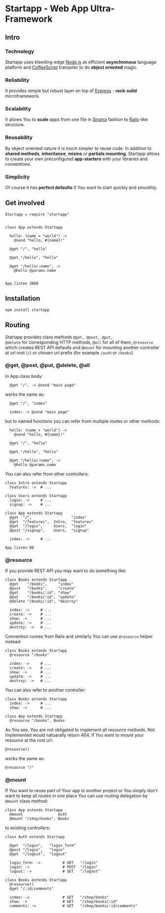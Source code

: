 Startapp - Web App Ultra-Framework
===

## Intro

### Technology
Startapp uses bleeding-edge [Node.js](http://nodejs.org) as efficient **asynchronous** language platform and [CoffeeScript](http://coffeescript.org) transpiler to do **object oriented** magic.
### Reliability
It provides simple but robust layer on top of [Express](http://expressjs.com) - **rock-solid** microframework. 
### Scalability
It allows You to **scale** apps from one file in [Sinatra](http://sinatrarb.com) fashion to [Rails](http://rubyonrails.org)-like structure.
### Reusability
By object oriented nature it is much simpler to reuse code. In addition to **shared methods**, **inheritance**, **mixins** or **partials mounting**, Startapp allows to create your own preconfigured **app-starters** with your libraries and conventions.
### Simplicity
Of course it has **perfect defaults** if You want to start quickly and smoothly.

## Get involved

    Startapp = require "startapp"
    
    
    class App extends Startapp
      
      hello: (name = "world") ->
        @send "hello, #{name}!"
      
      @get "/", "hello"
      
      @get "/hello", "hello"
      
      @get "/hello/:name", ->
        @hello @params.name
      
      
    App.listen 3000

## Installation

    npm install startapp

## Routing

Startapp provides class methods <code>@get, @post, @put, @delete</code> for corresponding HTTP methods, <code>@all</code> for all of them, <code>@resource</code> which creates REST API defaults and <code>@mount</code> for mounting another controller at url root (<code>/</code>) or chosen url prefix (for example <code>/auth</code> or <code>/books</code>).

### @get, @post, @put, @delete, @all

In App class body:

      @get "/", -> @send "main page"

works the same as:

      @get "/", "index"
      
      index: -> @send "main page"

but to named functions you can refer from multiple routes or other methods:
  
      hello: (name = "world") ->
        @send "hello, #{name}!"
  
      @get "/", "hello"
  
      @get "/hello", "hello"
  
      @get "/hello/:name", ->
        @hello @params.name

You can also refer from other controllers:
    
    class Intro extends Startapp
      features: ->  # ...
    
    class Users extends Startapp
      login: ->     # ...
      signup: ->    # ...
      
    class App extends Startapp
      @get  "/",                  "index"
      @get  "/features",  Intro,  "features"
      @get  "/login",     Users,  "login"
      @post "/signup",    Users,  "signup"
       
      index: ->     # ...
    
    App.listen 80
    
### @resource

If you provide REST API you may want to do something like:

    class Books extends Startapp
      @get    "/books",     "index"
      @post   "/books",     "create"
      @get    "/books/:id", "show"
      @put    "/books/:id", "update"
      @delete "/books/:id", "destroy"
      
      index: ->     # ...
      create: ->    # ...
      show: ->      # ...
      update: ->    # ...
      destroy: ->   # ...

Convention comes from Rails and similarly You can use <code>@resource</code> helper instead:
    
    class Books extends Startapp
      @resource "/books"
      
      index: ->     # ...
      create: ->    # ...
      show: ->      # ...
      update: ->    # ...
      destroy: ->   # ...

You can also refer to another controller:

    class Books extends Startapp
      index: ->     # ...
      show: ->      # ...
    
    class App extends Startapp
      @resource "/books", Books

As You see, You are not obligated to implement all resource methods. Not implemented would natuarally return 404. If You want to mount your resource at the root url:

    @resource()

works the same as:

    @resource "/"    

### @mount

If You want to reuse part of Your app in another project or You simply don't want to keep all routes in one place You can use routing delegation by <code>@mount</code> class method:

    class App extends Startapp
      @mount                Auth
      @mount "/shop/books", Books

to existing controllers:

    class Auth extends Startapp
      
      @get  "/login",   "login_form"
      @post "/login",   "login"
      @get  "/logout",  "logout"
      
      login_form: ->          # GET   "/login"
      login: ->               # POST  "/login"
      logout: ->              # GET   "/logout"
    
    class Books extends Startapp
      @resource()
      @get "/:id/comments"
      
      index: ->               # GET   "/shop/books"
      show: ->                # GET   "/shop/books/:id"
      comments: ->            # GET   "/shop/books/:id/comments"
      
    
      